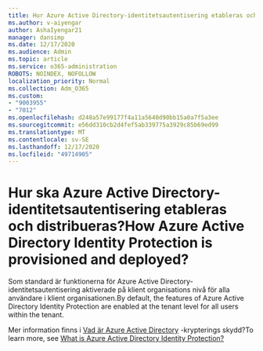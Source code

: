 ```yaml
---
title: Hur Azure Active Directory-identitetsautentisering etableras och distribueras
ms.author: v-aiyengar
author: AshaIyengar21
manager: dansimp
ms.date: 12/17/2020
ms.audience: Admin
ms.topic: article
ms.service: o365-administration
ROBOTS: NOINDEX, NOFOLLOW
localization_priority: Normal
ms.collection: Adm_O365
ms.custom:
- "9003955"
- "7012"
ms.openlocfilehash: d248a57e99177f4a11a5640d90bb15a0a7f5a3ee
ms.sourcegitcommit: e56dd310cb2d4fef5ab339775a3929c85b69ed99
ms.translationtype: MT
ms.contentlocale: sv-SE
ms.lasthandoff: 12/17/2020
ms.locfileid: "49714905"
---
```

# <a name="how-azure-active-directory-identity-protection-is-provisioned-and-deployed"></a><span data-ttu-id="52735-102">Hur ska Azure Active Directory-identitetsautentisering etableras och distribueras?</span><span class="sxs-lookup"><span data-stu-id="52735-102">How Azure Active Directory Identity Protection is provisioned and deployed?</span></span>

<span data-ttu-id="52735-103">Som standard är funktionerna för Azure Active Directory-identitetsautentisering aktiverade på klient organisations nivå för alla användare i klient organisationen.</span><span class="sxs-lookup"><span data-stu-id="52735-103">By default, the features of Azure Active Directory Identity Protection are enabled at the tenant level for all users within the tenant.</span></span>

<span data-ttu-id="52735-104">Mer information finns i [Vad är Azure Active Directory](https://go.microsoft.com/fwlink/?linkid=2130395) -krypterings skydd?</span><span class="sxs-lookup"><span data-stu-id="52735-104">To learn more, see [What is Azure Active Directory Identity Protection?](https://go.microsoft.com/fwlink/?linkid=2130395)</span></span>